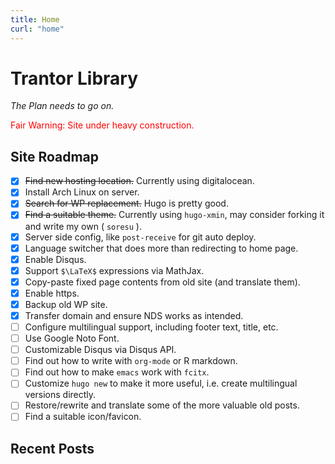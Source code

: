 ```yaml
---
title: Home
curl: "home"
---
```


# Trantor Library
_The Plan needs to go on._

<span style="color:red">Fair Warning: Site under heavy construction.</span>

## Site Roadmap

- [x] ~~Find new hosting location.~~ Currently using digitalocean.
- [x] Install Arch Linux on server.
- [x] ~~Search for WP replacement.~~ Hugo is pretty good.
- [x] ~~Find a suitable theme.~~ Currently using `hugo-xmin`, may consider forking it and write my own ( `soresu` ).
- [x] Server side config, like `post-receive` for git auto deploy.
- [x] Language switcher that does more than redirecting to home page.
- [x] Enable Disqus.
- [x] Support `$\LaTeX$` expressions via MathJax.
- [x] Copy-paste fixed page contents from old site (and translate them).
- [x] Enable https.
- [x] Backup old WP site.
- [x] Transfer domain and ensure NDS works as intended.
- [ ] Configure multilingual support, including footer text, title, etc.
- [ ] Use Google Noto Font.
- [ ] Customizable Disqus via Disqus API.
- [ ] Find out how to write with `org-mode` or R markdown.
- [ ] Find out how to make `emacs` work with `fcitx`.
- [ ] Customize `hugo new` to make it more useful, i.e. create multilingual versions directly.
- [ ] Restore/rewrite and translate some of the more valuable old posts.
- [ ] Find a suitable icon/favicon.

## Recent Posts

